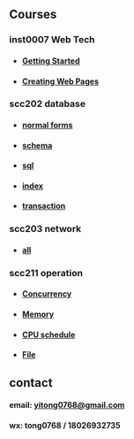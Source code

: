 ## Courses

### inst0007 Web Tech

* #### [Getting Started](./src/tong0768/frontend/inst0007/_01GettingStarted/GettingStarted.md)
* #### [Creating Web Pages](./src/tong0768/frontend/inst0007/_02CreatingWebPages/CreatingWebPages.md)

### scc202 database

* #### [normal forms](./src/tong0768/database/scc201/normalForms/readme.md)
* #### [schema](./src/tong0768/database/scc201/schema/readme.md)
* #### [sql](./src/tong0768/database/scc201/sql/readme.md)
* #### [index](./src/tong0768/database/scc201/index/readme.md)
* #### [transaction](./src/tong0768/database/scc201/transaction/readme.md)

### scc203 network

* #### [all](./src/tong0768/network/scc203/readme.md)

### scc211 operation

* #### [Concurrency](./src/tong0768/operation/scc211/concurrency)
* #### [Memory](./src/tong0768/operation/scc211/memory/readme.md)
* #### [CPU schedule](./src/tong0768/operation/scc211/schedule/readme.md)
* #### [File](./src/tong0768/operation/scc211/file/readme.md)

## contact

#### email: yitong0768@gmail.com
#### wx: tong0768 / 18026932735